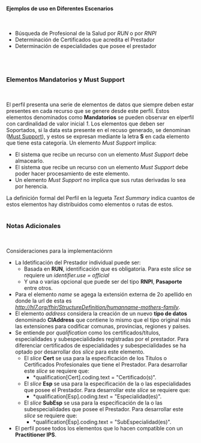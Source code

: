 #### Ejemplos de uso en Diferentes Escenarios
<br>

 * Búsqueda de Profesional de la Salud por *RUN* o por *RNPI*
 * Determinación de Certificados que acredita el Prestador 
 * Determinación de especialidades que posee el prestador
 
 
<br>
<br>

### Elementos Mandatorios y Must Support
<br>

El perfil presenta una serie de elementos de datos que siempre deben estar presentes en cada recurso que se genere desde este perfil. Estos elementos denominados como **Mandatorios** se pueden observar en elperfil con cardinalidad de valor inicial *1*. 
Los elementos que deben ser Soportados, si la data esta presente en el recuso generado, se denominan ([Must Support](http://hl7.org/fhir/R4/profiling.html#mustsupport)), y estos se expresan mediante la letra **S** en cada elemento que tiene esta categoría. Un elemento *Must Support* implica:

* El sistema que recibe un recurso con un elemento *Must Support* debe almacearlo.
* El sistema que recibe un recurso con un elemento *Must Support* debe poder hacer procesamiento de este elemento.
* Un elemento *Must Support* no implica que sus rutas derivadas lo sea por herencia.

La definición formal del Perfil en la legueta *Text Summary* indica cuantos de estos elementos hay distribuidos como elementos o rutas de estos.
<br>
<br>

### Notas Adicionales
<br>

Consideraciones para la implementaciónrn

* La Idetificación del Prestador individual puede ser:
  * Basada en **RUN**, identificación que es obligatoria. Para este *slice* se requiere un *identifier.use = official*
  * Y una o varias opcional que puede ser del tipo **RNPI**, **Pasaporte** entre otros.
* Para el elemento *name* se agega la extensión externa de 2o apellido en donde la url de esta es *http://hl7.org/fhir/StructureDefinition/humanname-mothers-family*.
* El elemento *address* considera la creación de un nuevo **tipo de datos** denominado **ClAddress** que contiene lo mismo que el tipo original más las extensiones para codificar comunas, provincias, regiones y países.
* Se entiende por *qualification* como los certificados/títulos, especialidades y subespecialidades registradas por el prestador. Para diferenciar certificados de especialidades y subespecialidades se ha optado por desarrollar dos *slice* para este elemento.
  * El *slice* **Cert** se usa para la especificación de los Títulos o Certificados Profesionales que tiene el Prestador. Para desarrollar este *slice* se requiere que:
    * *qualification[Cert].coding.text = "Certificado(s)".
  * El *slice* **Esp** se usa para la especificación de la o las especialidades que posee el Prestador. Para desarrollar este *slice* se requiere que:
    * *qualification[Esp].coding.text = "Especialidad(es)". 
  * El *slice* **SubEsp** se usa para la especificación de la o las subespecialidades que posee el Prestador. Para desarrollar este *slice* se requiere que:
    * *qualification[Esp].coding.text = "SubEspecialidad(es)". 
* El perfil posee todos los elementos que lo hacen compatible con un **Practitioner IPS**. 